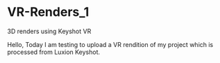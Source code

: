 # VR-Renders_1
3D renders using Keyshot VR

Hello,
Today I am testing to upload a VR rendition of my project which is processed from Luxion Keyshot.

